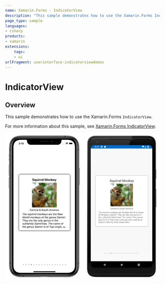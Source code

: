 ```yaml
---
name: Xamarin.Forms - IndicatorView
description: "This sample demonstrates how to use the Xamarin.Forms IndicatorView (UI)"
page_type: sample
languages:
- csharp
products:
- xamarin
extensions:
    tags:
    - ui
urlFragment: userinterface-indicatorviewdemos
---
```


# IndicatorView

## Overview

This sample demonstrates how to use the Xamarin.Forms `IndicatorView`.

For more information about this sample, see [Xamarin.Forms IndicatorView](https://docs.microsoft.com/xamarin/xamarin-forms/user-interface/indicatorview/).

![IndicatorView application screenshot](Screenshots/01All.png "IndicatorView application screenshot")
